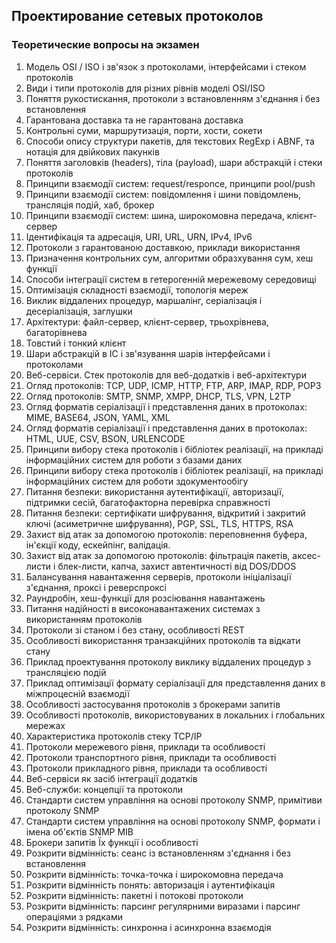 ## Проектирование сетевых протоколов

### Теоретические вопросы на экзамен

1. Модель OSI / ISO і зв'язок з протоколами, інтерфейсами і стеком протоколів
2. Види і типи протоколів для різних рівнів моделі OSI/ISO
3. Поняття рукостискання, протоколи з встановленням з'єднання і без встановлення
4. Гарантована доставка та не гарантована доставка
5. Контрольні суми, маршрутизація, порти, хости, сокети
6. Способи опису структури пакетів, для текстових RegExp і ABNF, та нотація для двійкових пакунків
7. Поняття заголовків (headers), тіла (payload), шари абстракцій і стеки протоколів
8. Принципи взаємодії систем: request/responce, принципи pool/push
9. Принципи взаємодії систем: повідомлення і шини повідомлень, трансляція подій, хаб, брокер
10. Принципи взаємодії систем: шина, широкомовна передача, клієнт-сервер
11. Ідентифікація та адресація, URI, URL, URN, IPv4, IPv6
12. Протоколи з гарантованою доставкою, приклади використання
13. Призначення контрольних сум, алгоритми образхування сум, хеш функції
14. Способи інтеграції систем в гетерогенній мережевому середовищі
15. Оптимізація складності взаємодії, топологія мереж
16. Виклик віддалених процедур, маршалінг, серіалізація і десеріалізація, заглушки
17. Архітектури: файл-сервер, клієнт-сервер, трьохрівнева, багаторівнева
18. Товстий і тонкий клієнт
19. Шари абстракцій в ІС і зв'язування шарів інтерфейсами і протоколами
20. Веб-сервіси. Стек протоколів для веб-додатків і веб-архітектури
21. Огляд протоколів: TCP, UDP, ICMP, HTTP, FTP, ARP, IMAP, RDP, POP3
22. Огляд протоколів: SMTP, SNMP, XMPP, DHCP, TLS, VPN, L2TP
23. Огляд форматів серіалізації і представлення даних в протоколах: MIME, BASE64, JSON, YAML, XML
24. Огляд форматів серіалізації і представлення даних в протоколах: HTML, UUE, CSV, BSON, URLENCODE
25. Принципи вибору стека протоколів і бібліотек реалізації, на прикладі інформаційних систем для роботи з базами даних
26. Принципи вибору стека протоколів і бібліотек реалізації, на прикладі інформаційних систем для роботи здокументообігу
27. Питання безпеки: використання аутентифікації, авторизації, підтримки сесій, багатофакторна перевірка справжності
28. Питання безпеки: сертифікати шифрування, відкритий і закритий ключі (асиметричне шифрування), PGP, SSL, TLS, HTTPS, RSA
29. Захист від атак за допомогою протоколів: переповнення буфера, ін'єкції коду, ескейпінг, валідація.
30. Захист від атак за допомогою протоколів: фільтрація пакетів, аксес-листи і блек-листи, капча, захист автентичності від DOS/DDOS
31. Балансування навантаження серверів, протоколи ініціалізації з'єднання, проксі і реверспроксі
32. Раундробін, хеш-функції для розсіювання навантажень
33. Питання надійності в високонавантажених системах з використанням протоколів
34. Протоколи зі станом і без стану, особливості REST
35. Особливості використання транзакційних протоколів та відкати стану
36. Приклад проектування протоколу виклику віддалених процедур з трансляцією подій
37. Приклад оптимізації формату серіалізації для представлення даних в міжпроцесній взаємодії
38. Особливості застосування протоколів з брокерами запитів
39. Особливості протоколів, використовуваних в локальних і глобальних мережах
40. Характеристика протоколів стеку TCP/IP
41. Протоколи мережевого рівня, приклади та особливості
42. Протоколи транспортного рівня, приклади та особливості
43. Протоколи прикладного рівня, приклади та особливості
44. Веб-сервіси як засіб інтеграції додатків
45. Веб-служби: концепції та протоколи
46. Стандарти систем управління на основі протоколу SNMP, примітиви протоколу SNMP
47. Стандарти систем управління на основі протоколу SNMP, формати і імена об'єктів SNMP MIB
48. Брокери запитів Їх функції і особливості
49. Розкрити відмінність: сеанс із встановленням з'єднання і без встановлення
50. Розкрити відмінність: точка-точка і широкомовна передача
51. Розкрити відмінність понять: авторизація і аутентифікація
52. Розкрити відмінність: пакетні і потокові протоколи
53. Розкрити відмінність: парсинг регулярними виразами і парсинг операціями з рядками
54. Розкрити відмінність: синхронна і асинхронна взаємодія

